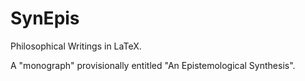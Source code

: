 # SynEpis
Philosophical Writings in LaTeX.

A "monograph" provisionally entitled "An Epistemological Synthesis".




